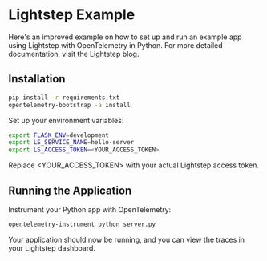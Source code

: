 # Lightstep Example

Here's an improved example on how to set up and run an example app using Lightstep with OpenTelemetry in Python. For more detailed documentation, visit the Lightstep blog.

## Installation

```bash
pip install -r requirements.txt
opentelemetry-bootstrap -a install
```

Set up your environment variables:

```bash
export FLASK_ENV=development
export LS_SERVICE_NAME=hello-server
export LS_ACCESS_TOKEN=<YOUR_ACCESS_TOKEN>
```

Replace <YOUR_ACCESS_TOKEN> with your actual Lightstep access token.

## Running the Application

Instrument your Python app with OpenTelemetry:

```bash
opentelemetry-instrument python server.py
```

Your application should now be running, and you can view the traces in your Lightstep dashboard.